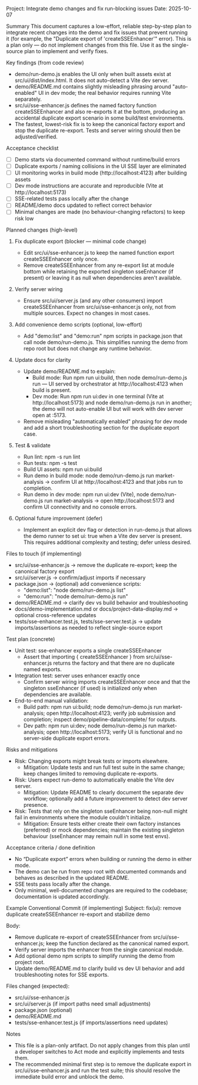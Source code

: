 Project: Integrate demo changes and fix run-blocking issues
Date: 2025-10-07

Summary
This document captures a low-effort, reliable step-by-step plan to integrate recent changes into the demo and fix issues that prevent running it (for example, the "Duplicate export of 'createSSEEnhancer'" error). This is a plan only — do not implement changes from this file. Use it as the single-source plan to implement and verify fixes.

Key findings (from code review)

- demo/run-demo.js enables the UI only when built assets exist at src/ui/dist/index.html. It does not auto-detect a Vite dev server.
- demo/README.md contains slightly misleading phrasing around "auto-enabled" UI in dev mode; the real behavior requires running Vite separately.
- src/ui/sse-enhancer.js defines the named factory function createSSEEnhancer and also re-exports it at the bottom, producing an accidental duplicate export scenario in some build/test environments.
- The fastest, lowest-risk fix is to keep the canonical factory export and stop the duplicate re-export. Tests and server wiring should then be adjusted/verified.

Acceptance checklist

- [ ] Demo starts via documented command without runtime/build errors
- [ ] Duplicate exports / naming collisions in the UI SSE layer are eliminated
- [ ] UI monitoring works in build mode (http://localhost:4123) after building assets
- [ ] Dev mode instructions are accurate and reproducible (Vite at http://localhost:5173)
- [ ] SSE-related tests pass locally after the change
- [ ] README/demo docs updated to reflect correct behavior
- [ ] Minimal changes are made (no behaviour-changing refactors) to keep risk low

Planned changes (high-level)

1. Fix duplicate export (blocker — minimal code change)
   - Edit src/ui/sse-enhancer.js to keep the named function export createSSEEnhancer only once.
   - Remove createSSEEnhancer from any re-export list at module bottom while retaining the exported singleton sseEnhancer (if present) or leaving it as null when dependencies aren't available.

2. Verify server wiring
   - Ensure src/ui/server.js (and any other consumers) import createSSEEnhancer from src/ui/sse-enhancer.js only, not from multiple sources. Expect no changes in most cases.

3. Add convenience demo scripts (optional, low-effort)
   - Add "demo:list" and "demo:run" npm scripts in package.json that call node demo/run-demo.js. This simplifies running the demo from repo root but does not change any runtime behavior.

4. Update docs for clarity
   - Update demo/README.md to explain:
     - Build mode: Run npm run ui:build, then node demo/run-demo.js run <scenario> — UI served by orchestrator at http://localhost:4123 when build is present.
     - Dev mode: Run npm run ui:dev in one terminal (Vite at http://localhost:5173) and node demo/run-demo.js run <scenario> in another; the demo will not auto-enable UI but will work with dev server open at :5173.
   - Remove misleading "automatically enabled" phrasing for dev mode and add a short troubleshooting section for the duplicate export case.

5. Test & validate
   - Run lint: npm -s run lint
   - Run tests: npm -s test
   - Build UI assets: npm run ui:build
   - Run demo in build mode: node demo/run-demo.js run market-analysis → confirm UI at http://localhost:4123 and that jobs run to completion.
   - Run demo in dev mode: npm run ui:dev (Vite), node demo/run-demo.js run market-analysis → open http://localhost:5173 and confirm UI connectivity and no console errors.

6. Optional future improvement (defer)
   - Implement an explicit dev flag or detection in run-demo.js that allows the demo runner to set ui: true when a Vite dev server is present. This requires additional complexity and testing; defer unless desired.

Files to touch (if implementing)

- src/ui/sse-enhancer.js → remove the duplicate re-export; keep the canonical factory export
- src/ui/server.js → confirm/adjust imports if necessary
- package.json → (optional) add convenience scripts:
  - "demo:list": "node demo/run-demo.js list"
  - "demo:run": "node demo/run-demo.js run"
- demo/README.md → clarify dev vs build behavior and troubleshooting
- docs/demo-implementation.md or docs/project-data-display.md → optional cross-reference updates
- tests/sse-enhancer.test.js, tests/sse-server.test.js → update imports/assertions as needed to reflect single-source export

Test plan (concrete)

- Unit test: sse-enhancer exports a single createSSEEnhancer
  - Assert that importing { createSSEEnhancer } from src/ui/sse-enhancer.js returns the factory and that there are no duplicate named exports.
- Integration test: server uses enhancer exactly once
  - Confirm server wiring imports createSSEEnhancer once and that the singleton sseEnhancer (if used) is initialized only when dependencies are available.
- End-to-end manual validation:
  - Build path: npm run ui:build; node demo/run-demo.js run market-analysis; open http://localhost:4123; verify job submission and completion; inspect demo/pipeline-data/complete/ for outputs.
  - Dev path: npm run ui:dev; node demo/run-demo.js run market-analysis; open http://localhost:5173; verify UI is functional and no server-side duplicate export errors.

Risks and mitigations

- Risk: Changing exports might break tests or imports elsewhere.
  - Mitigation: Update tests and run full test suite in the same change; keep changes limited to removing duplicate re-exports.
- Risk: Users expect run-demo to automatically enable the Vite dev server.
  - Mitigation: Update README to clearly document the separate dev workflow; optionally add a future improvement to detect dev server presence.
- Risk: Tests that rely on the singleton sseEnhancer being non-null might fail in environments where the module couldn't initialize.
  - Mitigation: Ensure tests either create their own factory instances (preferred) or mock dependencies; maintain the existing singleton behaviour (sseEnhancer may remain null in some test envs).

Acceptance criteria / done definition

- No “Duplicate export” errors when building or running the demo in either mode.
- The demo can be run from repo root with documented commands and behaves as described in the updated README.
- SSE tests pass locally after the change.
- Only minimal, well-documented changes are required to the codebase; documentation is updated accordingly.

Example Conventional Commit (if implementing)
Subject:
fix(ui): remove duplicate createSSEEnhancer re-export and stabilize demo

Body:

- Remove duplicate re-export of createSSEEnhancer from src/ui/sse-enhancer.js; keep the function declared as the canonical named export.
- Verify server imports the enhancer from the single canonical module.
- Add optional demo npm scripts to simplify running the demo from project root.
- Update demo/README.md to clarify build vs dev UI behavior and add troubleshooting notes for SSE exports.

Files changed (expected):

- src/ui/sse-enhancer.js
- src/ui/server.js (if import paths need small adjustments)
- package.json (optional)
- demo/README.md
- tests/sse-enhancer.test.js (if imports/assertions need updates)

Notes

- This file is a plan-only artifact. Do not apply changes from this plan until a developer switches to Act mode and explicitly implements and tests them.
- The recommended minimal first step is to remove the duplicate export in src/ui/sse-enhancer.js and run the test suite; this should resolve the immediate build error and unblock the demo.

